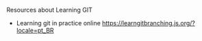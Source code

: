 Resources about Learning GIT


- Learning git in practice online https://learngitbranching.js.org/?locale=pt_BR